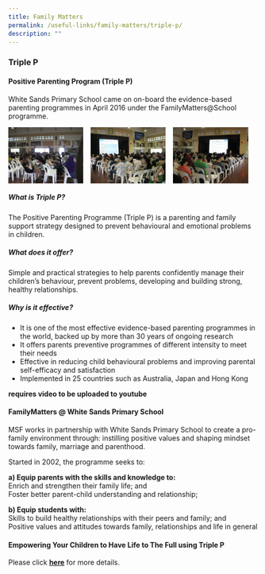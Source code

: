 ```yaml
---
title: Family Matters
permalink: /useful-links/family-matters/triple-p/
description: ""
---
```

### **Triple P**
#### **Positive Parenting Program (Triple P)**
White Sands Primary School came on on-board the evidence-based parenting programmes in April 2016 under the FamilyMatters@School programme.

<img src="/images/triplep1.jpg" style="width:30%;margin-right:15px;" align = "left">
<img src="/images/triplep2.jpg" style="width:30%;margin-right:15px;" align = "left">
<img src="/images/triplep3.jpg" style="width:30%;margin-right:15px;" align = "left">

<br clear="left">

##### **What is Triple P?**
The Positive Parenting Programme (Triple P) is a parenting and family support strategy designed to prevent behavioural and emotional problems in children.

##### **What does it offer?**
Simple and practical strategies to help parents confidently manage their children’s behaviour, prevent problems, developing and building strong, healthy relationships.

##### **Why is it effective?**
*   It is one of the most effective evidence-based parenting programmes in the world, backed up by more than 30 years of ongoing research
*   It offers parents preventive programmes of different intensity to meet their needs
*   Effective in reducing child behavioural problems and improving parental self-efficacy and satisfaction
*   Implemented in 25 countries such as Australia, Japan and Hong Kong

**requires video to be uploaded to youtube**

#### **FamilyMatters @ White Sands Primary School**
MSF works in partnership with White Sands Primary School to create a pro-family environment through: instilling positive values and shaping mindset towards family, marriage and parenthood.

Started in 2002, the programme seeks to:

**a) Equip parents with the skills and knowledge to:**<br>
Enrich and strengthen their family life; and<br>
Foster better parent-child understanding and relationship;

**b) Equip students with:**<br>
Skills to build healthy relationships with their peers and family; and<br>
Positive values and attitudes towards family, relationships and life in general

#### **Empowering Your Children to Have Life to The Full using Triple P**
Please click **[here](/files/triplep.pdf)** for more details.